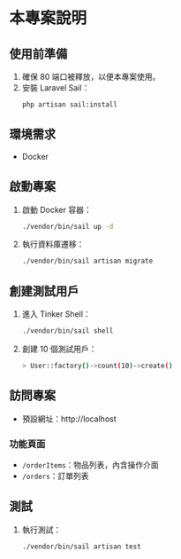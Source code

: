 # 本專案說明

## 使用前準備

1. 確保 80 端口被釋放，以便本專案使用。
2. 安裝 Laravel Sail：
    ```sh
    php artisan sail:install
    ```

## 環境需求

- Docker

## 啟動專案

1. 啟動 Docker 容器：
    ```sh
    ./vendor/bin/sail up -d
    ```
2. 執行資料庫遷移：
    ```sh
    ./vendor/bin/sail artisan migrate
    ```

## 創建測試用戶

1. 進入 Tinker Shell：
    ```sh
    ./vendor/bin/sail shell
    ```
2. 創建 10 個測試用戶：
    ```sh
    > User::factory()->count(10)->create()
    ```

## 訪問專案

- 預設網址：http://localhost

### 功能頁面

- `/orderItems`：物品列表，內含操作介面
- `/orders`：訂單列表

## 測試

1. 執行測試：
    ```sh
    ./vendor/bin/sail artisan test
    ```
